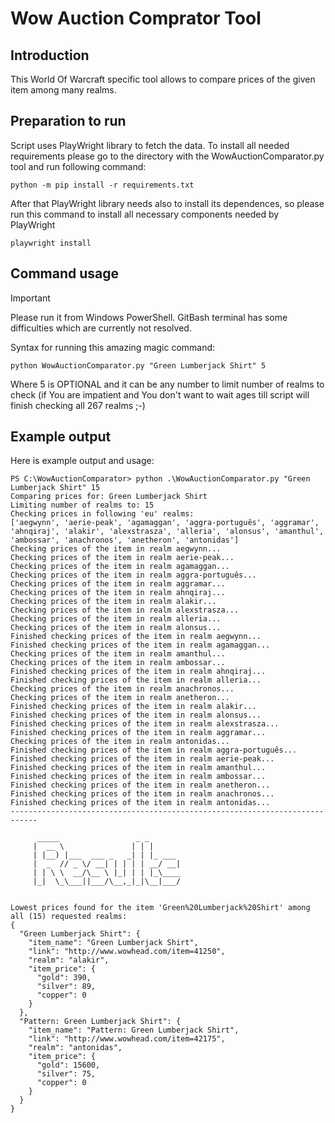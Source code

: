 # Wow Auction Comprator Tool

## Introduction

This World Of Warcraft specific tool allows to compare prices of the given item among many realms.

## Preparation to run

Script uses PlayWright library to fetch the data.
To install all needed requirements please go to the directory with the WowAuctionComparator.py tool and run following command:

    python -m pip install -r requirements.txt

After that PlayWright library needs also to install its dependences, so please run this command to install all necessary components needed by PlayWright

    playwright install
    

## Command usage

> [!IMPORTANT]  
> Please run it from Windows PowerShell. GitBash terminal has some difficulties which are currently not resolved.

Syntax for running this amazing magic command:

    python WowAuctionComparator.py "Green Lumberjack Shirt" 5

Where 5 is OPTIONAL and it can be any number to limit number of realms to check (if You are impatient and You don't want to wait ages till script will finish checking all 267 realms ;-)


## Example output

Here is example output and usage:

    PS C:\WowAuctionComparator> python .\WowAuctionComparator.py "Green Lumberjack Shirt" 15
    Comparing prices for: Green Lumberjack Shirt
    Limiting number of realms to: 15
    Checking prices in following 'eu' realms:
    ['aegwynn', 'aerie-peak', 'agamaggan', 'aggra-português', 'aggramar', 'ahnqiraj', 'alakir', 'alexstrasza', 'alleria', 'alonsus', 'amanthul', 'ambossar', 'anachronos', 'anetheron', 'antonidas']
    Checking prices of the item in realm aegwynn...
    Checking prices of the item in realm aerie-peak...
    Checking prices of the item in realm agamaggan...
    Checking prices of the item in realm aggra-português...
    Checking prices of the item in realm aggramar...
    Checking prices of the item in realm ahnqiraj...
    Checking prices of the item in realm alakir...
    Checking prices of the item in realm alexstrasza...
    Checking prices of the item in realm alleria...
    Checking prices of the item in realm alonsus...
    Finished checking prices of the item in realm aegwynn...
    Finished checking prices of the item in realm agamaggan...
    Checking prices of the item in realm amanthul...
    Checking prices of the item in realm ambossar...
    Finished checking prices of the item in realm ahnqiraj...
    Finished checking prices of the item in realm alleria...
    Checking prices of the item in realm anachronos...
    Checking prices of the item in realm anetheron...
    Finished checking prices of the item in realm alakir...
    Finished checking prices of the item in realm alonsus...
    Finished checking prices of the item in realm alexstrasza...
    Finished checking prices of the item in realm aggramar...
    Checking prices of the item in realm antonidas...
    Finished checking prices of the item in realm aggra-português...
    Finished checking prices of the item in realm aerie-peak...
    Finished checking prices of the item in realm amanthul...
    Finished checking prices of the item in realm ambossar...
    Finished checking prices of the item in realm anetheron...
    Finished checking prices of the item in realm anachronos...
    Finished checking prices of the item in realm antonidas...
    ----------------------------------------------------------------------------
    
          _____                 _ _
         |  __ \               | | |
         | |__) |___  ___ _   _| | |_ ___
         |  _  // _ \/ __| | | | | __/ __|
         | | \ \  __/\__ \ |_| | | |_\____
         |_|  \_\___||___/\__,_|_|\__|___/
    
    
    Lowest prices found for the item 'Green%20Lumberjack%20Shirt' among all (15) requested realms:
    {
      "Green Lumberjack Shirt": {
        "item_name": "Green Lumberjack Shirt",
        "link": "http://www.wowhead.com/item=41250",
        "realm": "alakir",
        "item_price": {
          "gold": 390,
          "silver": 89,
          "copper": 0
        }
      },
      "Pattern: Green Lumberjack Shirt": {
        "item_name": "Pattern: Green Lumberjack Shirt",
        "link": "http://www.wowhead.com/item=42175",
        "realm": "antonidas",
        "item_price": {
          "gold": 15600,
          "silver": 75,
          "copper": 0
        }
      }
    }
